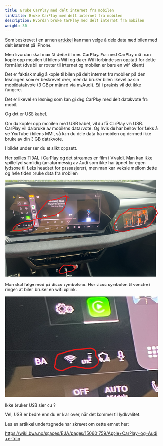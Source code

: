 ```yaml
---
title: Bruke CarPlay med delt internet fra mobilen
linktitle: Bruke CarPlay med delt internet fra mobilen
description: Hvordan bruke CarPlay med delt internet fra mobilen
weight: 30
---
```


Som beskrevet i en annen [artikkel](../internet-in-the-car/_index.nb.md) kan man velge å dele data med bilen med delt internet på iPhone.

Men hvordan skal man få dette til med CarPlay. For med CarPlay må man kople opp mobilen til bilens Wifi og da er Wifi forbindelsen opptatt for dette formålet (dvs bil er router til internet og mobilen er bare en wifi klient)

Det er faktisk mulig å kople til bilen på delt internet fra mobilen på den løsningen som er beskrevet over, men da bruker bilen likevel av sin mobildatakvote (3 GB pr måned via myAudi). Så i praksis vil det ikke fungere.

Det er likevel en løsning som kan gi deg CarPlay med delt datakvote fra mobil.

Og det er USB kabel.

Om du kopler opp mobilen med USB kabel, vil du få CarPlay via USB. CarPlay vil da bruke av mobilens datakvote. Og hvis du har behov for f.eks å se YouTube i bilens MMI, så kan du dele data fra mobilen og dermed ikke bruke av din 3 GB datakvote.

I bildet under ser du et slikt oppsett.

Her spilles TIDAL i CarPlay og det streames en film i Vivaldi. Man kan ikke spille lyd samtidig (amatørmessig av Audi som ikke har åpnet for egen lydsone til f.eks headset for passasjerer), men man kan veksle mellom dette og hele tiden bruke data fra mobilen

![](image.png)

Man skal følge med på disse symbolene. Her vises symbolen til venstre i ringen at bilen bruker en wifi uplink.

![](image-1.png)

Ikke bruker USB sier du ?

Vel, USB er bedre enn du er klar over, når det kommer til lydkvalitet.

Les en artikkel undertegnede har skrevet om dette emnet her:

https://wiki.bwa.no/spaces/EUA/pages/150601759/Apple+CarPlay+og+Audi+e-tron